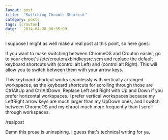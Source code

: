 ```yaml
---
layout: post
title:  "Switching Chroots Shortcut"
category: posts
tags: [crouton]
date:   2014-04-28 00:35:00
---
```


I suppose I might as well make a real post at this point, so here goes:

If you want to make switching between ChromeOS and Crouton easier, go to your chroot's /etc/crouton/xbindkeysrc.scm and replace the default keyboard shortcuts with (control alt Left) and (control alt Right). This will allow you to switch between them with your arrow keys.

This keyboard shortcut works seamlessly with vertically arranged workspaces, as the keyboard shortcuts for scrolling through those are CtrlAltUp and CtrlAltDown. Replace Left and Right with Up and Down if you prefer horizontal workspaces. I prefer vertical workspaces because my LeftRight arrow keys are much larger than my UpDown ones, and I switch between ChromeOS and my chroot much more frequently than I scroll through workspaces.

/realpost

Damn this prose is uninspiring. I guess that's technical writing for ya.
